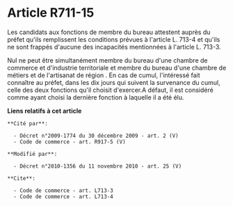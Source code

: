 # Article R711-15

Les candidats aux fonctions de membre du bureau attestent auprès du préfet qu'ils remplissent les conditions prévues à
l'article L. 713-4 et qu'ils ne sont frappés d'aucune des incapacités mentionnées à l'article L. 713-3. 

Nul ne peut être simultanément membre du bureau d'une chambre de commerce et d'industrie territoriale et membre du bureau
d'une       chambre de métiers et de l'artisanat de région . En cas de cumul, l'intéressé fait connaître au préfet, dans les
dix jours qui suivent la survenance du cumul, celle des deux fonctions qu'il choisit d'exercer.A défaut, il est considéré
comme ayant choisi la dernière fonction à laquelle il a été élu.

**Liens relatifs à cet article**

	**Cité par**:

	  - Décret n°2009-1774 du 30 décembre 2009 - art. 2 (V)
	  - Code de commerce - art. R917-5 (V)

	**Modifié par**:

	  - Décret n°2010-1356 du 11 novembre 2010 - art. 25 (V)

	**Cite**:

	  - Code de commerce - art. L713-3
	  - Code de commerce - art. L713-4
